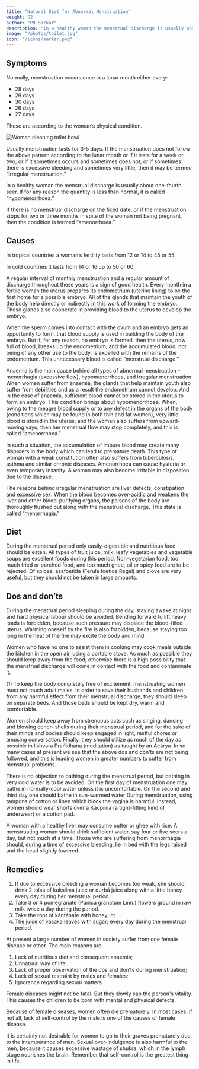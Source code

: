 ```yaml
---
title: "Natural Diet for Abnormal Menstruation"
weight: 52
author: "PR Sarkar"
description: "In a healthy woman the menstrual discharge is usually about 1/4 seer. If for any reason the quantity is less than normal, it is called hypomenorrhoea"
image: "/photos/toilet.jpg"
icon: "/icons/sarkar.png"
---
```




## Symptoms

Normally, menstruation occurs once in a lunar month either every:
- 28 days
- 29 days
- 30 days
- 26 days
- 27 days 

These are according to the woman’s physical condition. 

![Woman cleaning toilet bowl](/photos/toilet.jpg)

Usually menstruation lasts for 3-5 days. If the menstruation does not follow the above pattern according to the lunar month or if it lasts for a week or two; or if it sometimes occurs and sometimes does not; or if sometimes there is excessive bleeding and sometimes very little; then it may be termed “irregular menstruation.”

In a healthy woman the menstrual discharge is usually about one-fourth seer. If for any reason the quantity is less than normal, it is called “hypomenorrhoea.”

If there is no menstrual discharge on the fixed date, or if the menstruation stops for two or three months in spite of the woman not being pregnant, then the condition is termed “amenorrhoea.”

## Causes

In tropical countries a woman’s fertility lasts from 12 or 14 to 45 or 55. 

In cold countries it lasts from 14 or 16 up to 50 or 60. 

A regular interval of monthly menstruation and a regular amount of discharge throughout these years is a sign of good health. Every month in a fertile woman the uterus prepares its endometrium (uterine lining) to be the first home for a possible embryo. All of the glands that maintain the youth of the body help directly or indirectly in this work of forming the embryo. These glands also cooperate in providing blood to the uterus to develop the embryo. 

When the sperm comes into contact with the ovum and an embryo gets an opportunity to form, that blood supply is used in building the body of the embryo. But if, for any reason, no embryo is formed, then the uterus, now full of blood, breaks up the endometrium, and the accumulated blood, not being of any other use to the body, is expelled with the remains of the endometrium. This unnecessary blood is called “menstrual discharge.”

Anaemia is the main cause behind all types of abnormal menstruation – menorrhagia (excessive flow), hypomenorrhoea, and irregular menstruation. When women suffer from anaemia, the glands that help maintain youth also suffer from debilities and as a result the endometrium cannot develop. And in the case of anaemia, sufficient blood cannot be stored in the uterus to form an embryo. This condition brings about hypomenorrhoea. When, owing to the meagre blood supply or to any defect in the organs of the body (conditions which may be found in both thin and fat women), very little blood is stored in the uterus; and the woman also suffers from upward-moving váyu; then her menstrual flow may stop completely, and this is called “amenorrhoea.” 

In such a situation, the accumulation of impure blood may create many disorders in the body which can lead to premature death. This type of woman with a weak constitution often also suffers from tuberculosis, asthma and similar chronic diseases. Amenorrhoea can cause hysteria or even temporary insanity. A woman may also become irritable in disposition due to the disease.

The reasons behind irregular menstruation are liver defects, constipation and excessive sex.
When the blood becomes over-acidic and weakens the liver and other blood-purifying organs, the poisons of the body are thoroughly flushed out along with the menstrual discharge. This state is called “menorrhagia.”

<!-- Treatment:
Morning – Utkśepa Mudrá, Padahastásana, Bandhatraya Yoga Mudrá, and Ámbhasii Mudrá or Ámbhasii Práńáyáma.
Evening – Yogamudrá, Diirgha Prańáma, Bhújauṋgásana, Karmásana and Kákacaiṋcu Mudrá.
See restrictions given under “Treatment”, Section C of this chapter. -->


## Diet

During the menstrual period only easily-digestible and nutritious food should be eaten. All types of fruit juice, milk, leafy vegetables and vegetable soups are excellent foods during this period. Non-vegetarian food, too much fried or parched food, and too much ghee, oil or spicy food are to be rejected. Of spices, asafoetida (Ferula foetida Regel) and clove are very useful, but they should not be taken in large amounts.


## Dos and don’ts 

During the menstrual period sleeping during the day, staying awake at night and hard physical labour should be avoided. Bending forward to lift heavy loads is forbidden, because such pressure may displace the blood-filled uterus. Warming oneself by the fire is also forbidden, because staying too long in the heat of the fire may excite the body and mind. 

Women who have no one to assist them in cooking may cook meals outside the kitchen in the open air, using a portable stove. As much as possible they should keep away from the food; otherwise there is a high possibility that the menstrual discharge will come in contact with the food and contaminate it.

(1) To keep the body completely free of excitement, menstruating women must not touch adult males. In order to save their husbands and children from any harmful effect from their menstrual discharge, they should sleep on separate beds. And those beds should be kept dry, warm and comfortable.

Women should keep away from strenuous acts such as singing, dancing and blowing conch-shells during their menstrual period, and for the sake of their minds and bodies should keep engaged in light, restful chores or amusing conversation. Finally, they should utilize as much of the day as possible in Iishvara Prańidhána (meditation) as taught by an Ácárya.
In so many cases at present we see that the above dos and don’ts are not being followed, and this is leading women in greater numbers to suffer from menstrual problems.

There is no objection to bathing during the menstrual period, but bathing in very cold water is to be avoided. On the first day of menstruation one may bathe in normally-cool water unless it is uncomfortable. On the second and third day one should bathe in sun-warmed water
During menstruation, using tampons of cotton or linen which block the vagina is harmful. Instead, women should wear shorts over a Kaopiina (a tight-fitting kind of underwear) or a cotton pad.

A woman with a healthy liver may consume butter or ghee with rice. A menstruating woman should drink sufficient water, say four or five seers a day, but not much at a time. Those who are suffering from menorrhagia should, during a time of excessive bleeding, lie in bed with the legs raised and the head slightly lowered.


## Remedies

1. If due to excessive bleeding a woman becomes too weak, she should drink 2 tolas of kuksiimá juice or durbá juice along with a little honey every day during her menstrual period.
2. Take 3 or 4 pomegranate (Punica granatum Linn.) flowers ground in raw milk twice a day during the period.
3. Take the root of kánt́ánat́e with honey; or
4. The juice of vásaka leaves with sugar; every day during the menstrual period.

At present a large number of women in society suffer from one female disease or other. The main reasons are:
1. Lack of nutritious diet and consequent anaemia;
2. Unnatural way of life;
3. Lack of proper observation of the dos and don’ts during menstruation;
4. Lack of sexual restraint by males and females;
5. Ignorance regarding sexual matters.

Female diseases might not be fatal. But they slowly sap the person's vitality. This causes the children<!-- , who are the hope of society, are --> to be born with mental and physical defects. 

<!-- What a terrible situation this is for society can easily be imagined.  -->

Because of female diseases, women often die prematurely. In most cases, if not all, lack of self-control by the male is one of the causes of female disease. 

It is certainly not desirable for women to go to their graves prematurely due to the intemperance of men. Sexual over-indulgence is also harmful to the men, because it causes excessive wastage of shukra, which in the lymph stage nourishes the brain. Remember that self-control is the greatest thing in life.
